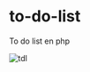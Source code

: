 # to-do-list
To do list en php

![tdl](https://user-images.githubusercontent.com/92720413/161376543-f5860445-cab9-4165-aac4-dfb93e1b9506.png)
